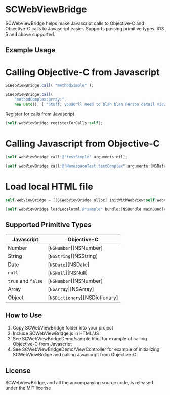 SCWebViewBridge
===============

SCWebViewBridge helps make Javascript calls to Objective-C and Objective-C calls to Javascript easier. Supports passing primitive types. iOS 5 and above supported.


## Example Usage

# Calling Objective-C from Javascript

``` javascript
SCWebViewBridge.call( "methodSimple" );

SCWebViewBridge.call( 
    "methodComplex:array:", 
    new Date(), [ "Stuff, youâ€™ll need to blah blah Person detail view & engagement[ ],", 4.2 ]  );
```

Register for calls from Javascript

``` objective-c
[self.webViewBridge registerForCalls:self];
```

# Calling Javascript from Objective-C

``` objective-c
[self.webViewBridge call:@"testSimple" arguments:nil];

[self.webViewBridge call:@"NamespaceTest.testComplex" arguments:[NSDate date], @"TEST", nil];
```

# Load local HTML file

``` objective-c
self.webViewBridge = [[SCWebViewBridge alloc] initWithWebView:self.webView];

[self.webViewBridge loadLocalHtml:@"sample" bundle:[NSBundle mainBundle] error:nil];
```


## Supported Primitive Types

Javascript         | Objective-C
-------------------|-------------
Number             | [`NSNumber`][NSNumber]
String             | [`NSString`][NSString]
Date               | [`NSDate`][NSDate]
`null`             | [`NSNull`][NSNull]
`true` and `false` | [`NSNumber`][NSNumber]
Array              | [`NSArray`][NSArray]
Object             | [`NSDictionary`][NSDictionary]


## How to Use

1. Copy SCWebViewBridge folder into your project
2. Include SCWebViewBridge.js in HTML/JS
3. See SCWebViewBridgeDemo/sample.html for example of calling Objective-C from Javascript
4. See SCWebViewBridgeDemo/ViewController for example of initializing SCWebViewBrdige and calling Javascript from Objective-C


## License

SCWebViewBridge, and all the accompanying source code, is released under the MIT license